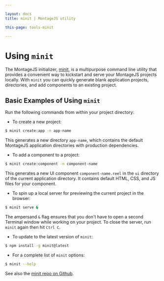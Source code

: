 ```yaml
---

layout: docs
title: minit | MontageJS utility

this-page: tools-minit

---
```


# Using `minit`

The MontageJS initializer, [minit](https://github.com/montagejs/minit), is a multipurpose command line utility that provides a convenient way to kickstart and serve your MontageJS projects locally. With `minit` you can quickly generate blank application projects, directories, and add components to an existing project.

## Basic Examples of Using `minit`

Run the following commands from within your project directory:

* To create a new project:

```bash
$ minit create:app -n app-name
```

This generates a new directory `app-name`, which contains the default MontageJS application directories with production dependencies.

* To add a component to a project:

```sh
$ minit create:component -n component-name
```

This generates a new UI component `component-name.reel` in the `ui` directory of the current application directory. It contains default HTML, CSS, and JS files for your component.

* To spin up a local server for previewing the current project in the browser:

```sh
$ minit serve &
```

The ampersand `&` flag ensures that you don't have to open a second Terminal window while working on your project. To close the server, run `minit` again then hit `Ctrl C`.

* To update to the latest version of `minit`:

```sh
$ npm install -g minit@latest
```

* For a complete list of `minit` options:

```sh
$ minit --help
```

See also the [minit repo on Github](https://github.com/montagejs/minit).
